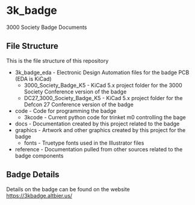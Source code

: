 # 3k_badge

3000 Society Badge Documents

## File Structure

This is the file structure of this repository

* 3k_badge_eda - Electronic Design Automation files for the badge PCB (EDA is KiCad)
  * 3000_Society_Badge_K5 - KiCad 5.x project folder for the 3000 Society Conference version of the badge
  * DC27_3000_Society_Badge_K5 - KiCad 5.x project folder for the Defcon 27 Conference version of the badge
* code - Code for programming the badge
  * 3kcode - Current python code for trinket m0 controlling the bage
* docs - Documentation created by this project related to the badge
* graphics - Artwork and other graphics created by this project for the badge
  * fonts - Truetype fonts used in the Illustrator files
* reference - Documentation pulled from other sources related to the badge components

## Badge Details

Details on the badge can be found on the website https://3kbadge.altbier.us/

